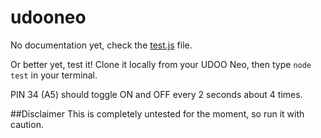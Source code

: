 # udooneo
No documentation yet, check the [test.js](https://github.com/bouiboui/udooneo/blob/master/test.js) file.

Or better yet, test it! Clone it locally from your UDOO Neo, then type ``node test`` in your terminal.

PIN 34 (A5) should toggle ON and OFF every 2 seconds about 4 times.

##Disclaimer
This is completely untested for the moment, so run it with caution.
